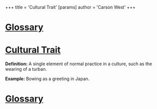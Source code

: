 +++
 title = 'Cultural Trait'
[params]
	author = 'Carson West'
+++
# [Glossary](./../glossary/)

# [Cultural Trait](./../cultural-trait/) 
**Definition:** A single element of normal practice in a culture, such as the wearing of a turban.

**Example:** Bowing as a greeting in Japan.

# [Glossary](./../glossary/)